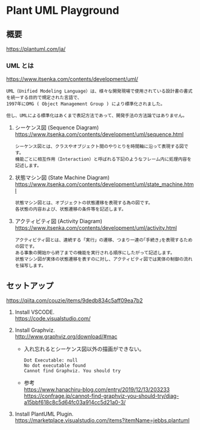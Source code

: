 # Plant UML Playground
## 概要
https://plantuml.com/ja/

### UML とは
https://www.itsenka.com/contents/development/uml/  
```
UML（Unified Modeling Language）は、様々な開発現場で使用されている設計書の書式を統一する目的で規定された言語で、
1997年にOMG ( Object Management Group ) により標準化されました。

但し、UMLによる標準化はあくまで表記方法であって、開発手法の方法論ではありません。
```

1.  シーケンス図 (Sequence Diagram)  
    https://www.itsenka.com/contents/development/uml/sequence.html  
    ```
    シーケンス図とは、クラスやオブジェクト間のやりとりを時間軸に沿って表現する図です。
    機能ごとに相互作用（Interaction）と呼ばれる下記のようなフレーム内に処理内容を記述します。
    ```

1. 状態マシン図 (State Machine Diagram)  
    https://www.itsenka.com/contents/development/uml/state_machine.html  
    ```
    状態マシン図とは、オブジェクトの状態遷移を表現する為の図です。
    各状態の内容および、状態遷移の条件等を記述します。
    ```

1. アクティビティ図 (Activity Diagram)  
    https://www.itsenka.com/contents/development/uml/activity.html  
    ```
    アクティビティ図とは、連続する「実行」の遷移、つまり一連の｢手続き｣を表現するための図です。
    ある事象の開始から終了までの機能を実行される順序にしたがって記述します。 
    状態マシン図が実体の状態遷移を表すのに対し、アクティビティ図では実体の制御の流れを描写します。
    ```


## セットアップ
https://qiita.com/couzie/items/9dedb834c5aff09ea7b2

1. Install VSCODE.  
    https://code.visualstudio.com/

1. Install Graphviz.  
    http://www.graphviz.org/download/#mac  

    - 入れ忘れるとシーケンス図以外の描画ができない。
        ```
        Dot Executable: null
        No dot executable found
        Cannot find Graphviz. You should try
        ```  

    - 参考  
        https://www.hanachiru-blog.com/entry/2019/12/13/203233  
        https://confrage.jp/cannot-find-graphviz-you-should-try/diag-a15bbf618c8c5d64fc03a914cc5d21a0-3/

1. Install PlantUML Plugin.  
    https://marketplace.visualstudio.com/items?itemName=jebbs.plantuml

